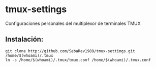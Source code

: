 tmux-settings
=============

Configuraciones personales del multiplexor de terminales TMUX

Instalación:
------------
    git clone http://github.com/SebaRev1989/tmux-settings.git /home/$(whoami)/.tmux
    ln -s /home/$(whoami)/.tmux/tmux.conf /home/$(whoami)/.tmux.conf

